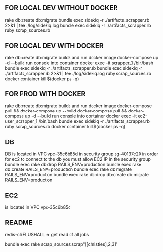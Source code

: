 ## FOR LOCAL DEV WITHOUT DOCKER
rake db:create db:migrate
bundle exec sidekiq -r ./artifacts_scrapper.rb 2>&1 | tee ./log/sidekiq.log
bundle exec sidekiq -r ./artifacts_scrapper.rb
ruby scrap_sources.rb

## FOR LOCAL DEV WITH DOCKER
rake db:create db:migrate
builds and run docker image
docker-compose up  -d --build
run console into container
docker exec -it scrapper_1 /bin/bash
bundle exec sidekiq -r ./artifacts_scrapper.rb
bundle exec sidekiq -r ./artifacts_scrapper.rb 2>&1 | tee ./log/sidekiq.log
ruby scrap_sources.rb
docker container kill $(docker ps -q)

## FOR PROD WITH DOCKER
rake db:create db:migrate
builds and run docker image
docker-compose pull && docker-compose up --build
docker-compose pull && docker-compose up  -d --build
run console into container
docker exec -it ec2-user_scrapper_1 /bin/bash
bundle exec sidekiq -r ./artifacts_scrapper.rb
ruby scrap_sources.rb
docker container kill $(docker ps -q)

 ## DB
 DB is located in VPC vpc-35c6b85d
 in security group sg-40137c20
 in order for ec2 to connect to the db you must allow EC2 IP in the security group
 bundle exec rake db:drop RAILS_ENV=production
 bundle exec rake db:create RAILS_ENV=production
 bundle exec rake db:migrate RAILS_ENV=production
 bundle exec rake db:drop db:create db:migrate RAILS_ENV=production
 ## EC2
 is located in VPC vpc-35c6b85d


## README
redis-cli FLUSHALL
=> get read of all jobs

 bundle exec rake scrap_sources:scrap"[[christies],2,3]"
